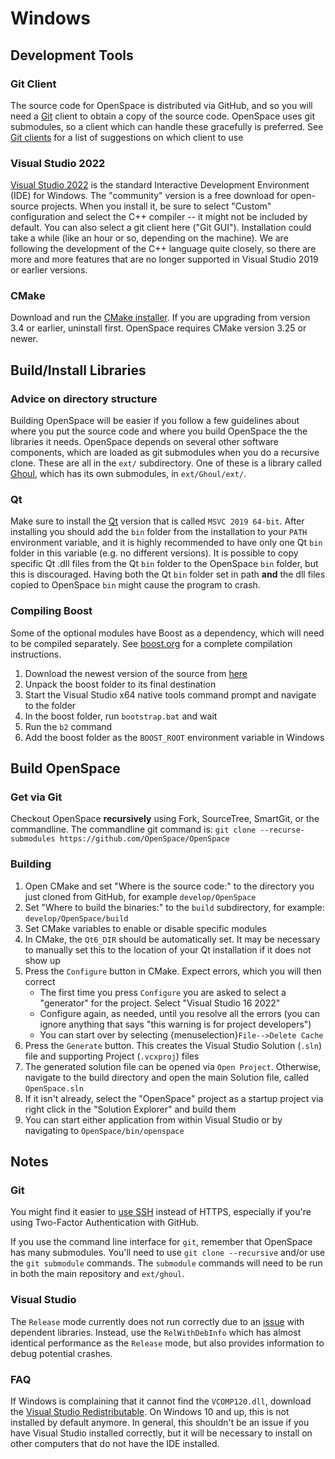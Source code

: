 # Windows


## Development Tools
### Git Client
The source code for OpenSpace is distributed via GitHub, and so you will need a [Git](https://github.com/OpenSpace/OpenSpace/wiki/Git) client to obtain a copy of the source code. OpenSpace uses git submodules, so a client which can handle these gracefully is preferred. See [Git clients](../git) for a list of suggestions on which client to use

### Visual Studio 2022
[Visual Studio 2022](http://www.visualstudio.com) is the standard Interactive Development Environment (IDE) for Windows. The "community" version is a free download for open-source projects. When you install it, be sure to select "Custom" configuration and select the C++ compiler -- it might not be included by default. You can also select a git client here ("Git GUI"). Installation could take a while (like an hour or so, depending on the machine). We are following the development of the C++ language quite closely, so there are more and more features that are no longer supported in Visual Studio 2019 or earlier versions.

### CMake
Download and run the [CMake installer](https://cmake.org/download/). If you are upgrading from version 3.4 or earlier, uninstall first. OpenSpace requires CMake version 3.25 or newer.


## Build/Install Libraries
### Advice on directory structure
Building OpenSpace will be easier if you follow a few guidelines about where you put the source code and where you build OpenSpace the the libraries it needs. OpenSpace depends on several other software components, which are loaded as git submodules when you do a recursive clone. These are all in the `ext/` subdirectory. One of these is a library called [Ghoul](https://github.com/OpenSpace/Ghoul), which has its own submodules, in `ext/Ghoul/ext/`.

### Qt
Make sure to install the [Qt](https://www.qt.io/download) version that is called `MSVC 2019 64-bit`. After installing you should add the `bin` folder from the installation to your `PATH` environment variable, and it is highly recommended to have only one Qt `bin` folder in this variable (e.g. no different versions). It is possible to copy specific Qt .dll files from the Qt `bin` folder to the OpenSpace `bin` folder, but this is discouraged. Having both the Qt `bin` folder set in path **and** the dll files copied to OpenSpace `bin` might cause the program to crash.

### Compiling Boost
Some of the optional modules have Boost as a dependency, which will need to be compiled separately. See [boost.org](https://www.boost.org) for a complete compilation instructions.
  1. Download the newest version of the source from [here](https://www.boost.org/users/download/)
  1. Unpack the boost folder to its final destination
  1. Start the Visual Studio x64 native tools command prompt and navigate to the folder
  1. In the boost folder, run `bootstrap.bat` and wait
  1. Run the `b2` command
  1. Add the boost folder as the `BOOST_ROOT` environment variable in Windows


## Build OpenSpace
### Get via Git
Checkout OpenSpace **recursively** using Fork, SourceTree, SmartGit, or the commandline. The commandline git command is: `git clone --recurse-submodules https://github.com/OpenSpace/OpenSpace`

### Building
  1. Open CMake and set "Where is the source code:" to the directory you just cloned from GitHub, for example `develop/OpenSpace`
  1. Set "Where to build the binaries:" to the `build` subdirectory, for example: `develop/OpenSpace/build`
  1. Set CMake variables to enable or disable specific modules
  1. In CMake, the `Qt6_DIR` should be automatically set. It may be necessary to manually set this to the location of your Qt installation if it does not show up
  1. Press the `Configure` button in CMake. Expect errors, which you will then correct
     - The first time you press `Configure` you are asked to select a "generator" for the project. Select "Visual Studio 16 2022"
     - Configure again, as needed, until you resolve all the errors (you can ignore anything that says "this warning is for project developers")
     - You can start over by selecting {menuselection}`File-->Delete Cache`
  1. Press the `Generate` button. This creates the Visual Studio Solution (`.sln`) file and supporting Project (`.vcxproj`) files
  1. The generated solution file can be opened via `Open Project`. Otherwise, navigate to the build directory and open the main Solution file, called `OpenSpace.sln`
  1. If it isn't already, select the "OpenSpace" project as a startup project via right click in the "Solution Explorer" and build them
  1. You can start either application from within Visual Studio or by navigating to `OpenSpace/bin/openspace`


## Notes
### Git
You might find it easier to [use SSH](https://help.github.com/articles/generating-an-ssh-key/) instead of HTTPS, especially if you're using Two-Factor Authentication with GitHub.

If you use the command line interface for `git`, remember that OpenSpace has many submodules. You'll need to use `git clone --recursive` and/or use the `git submodule` commands. The `submodule` commands will need to be run in both the main repository and `ext/ghoul`.

### Visual Studio
The `Release` mode currently does not run correctly due to an [issue](https://github.com/OpenSpace/OpenSpace/issues/1657) with dependent libraries. Instead, use the `RelWithDebInfo` which has almost identical performance as the `Release` mode, but also provides information to debug potential crashes.

### FAQ
If Windows is complaining that it cannot find the `VCOMP120.dll`, download the [Visual Studio Redistributable](https://aka.ms/vs/16/release/vc_redist.x64.exe). On Windows 10 and up, this is not installed by default anymore. In general, this shouldn't be an issue if you have Visual Studio installed correctly, but it will be necessary to install on other computers that do not have the IDE installed.
